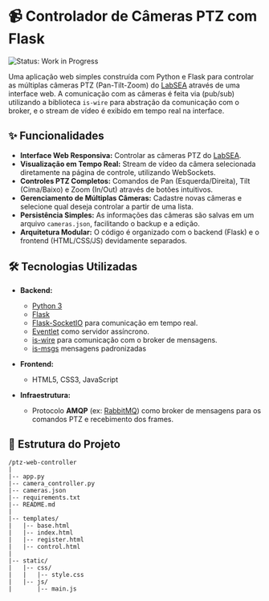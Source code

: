 # 📹 Controlador de Câmeras PTZ com Flask
![Status: Work in Progress](https://img.shields.io/badge/Status-Work%20in%20Progress-yellow)

Uma aplicação web simples construída com Python e Flask para controlar as múltiplas câmeras PTZ (Pan-Tilt-Zoom) do [LabSEA](https://github.com/Lab-SEA) através de uma interface web. A comunicação com as câmeras é feita via (pub/sub) utilizando a biblioteca `is-wire` para abstração da comunicação com o broker, e o stream de vídeo é exibido em tempo real na interface.


## ✨ Funcionalidades

-   **Interface Web Responsiva:** Controlar as câmeras PTZ do [LabSEA](https://github.com/Lab-SEA).
-   **Visualização em Tempo Real:** Stream de vídeo da câmera selecionada diretamente na página de controle, utilizando WebSockets.
-   **Controles PTZ Completos:** Comandos de Pan (Esquerda/Direita), Tilt (Cima/Baixo) e Zoom (In/Out) através de botões intuitivos.
-   **Gerenciamento de Múltiplas Câmeras:** Cadastre novas câmeras e selecione qual deseja controlar a partir de uma lista.
-   **Persistência Simples:** As informações das câmeras são salvas em um arquivo `cameras.json`, facilitando o backup e a edição.
-   **Arquitetura Modular:** O código é organizado com o backend (Flask) e o frontend (HTML/CSS/JS) devidamente separados.

## 🛠️ Tecnologias Utilizadas

-   **Backend:**
    -   [Python 3](https://www.python.org/)
    -   [Flask](https://flask.palletsprojects.com/)
    -   [Flask-SocketIO](https://flask-socketio.readthedocs.io/) para comunicação em tempo real.
    -   [Eventlet](http://eventlet.net/) como servidor assíncrono.
    -   [is-wire](https://github.com/labviros/is-wire) para comunicação com o broker de mensagens.
    -   [is-msgs](https://github.com/labvisio/is-msgs) mensagens padronizadas

-   **Frontend:**
    -   HTML5, CSS3, JavaScript

-   **Infraestrutura:**
    -   Protocolo **AMQP** (ex: [RabbitMQ](https://www.rabbitmq.com/)) como broker de mensagens para os comandos PTZ e recebimento dos frames.

## 📂 Estrutura do Projeto

```plaintext
/ptz-web-controller
|
|-- app.py                   
|-- camera_controller.py     
|-- cameras.json            
|-- requirements.txt        
|-- README.md                
|
|-- templates/               
|   |-- base.html
|   |-- index.html
|   |-- register.html
|   |-- control.html
|
|-- static/                  
|   |-- css/
|   |   |-- style.css
|   |-- js/
|       |-- main.js
